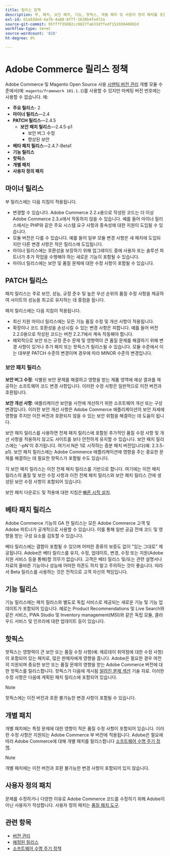 ```yaml
---
title: 릴리스 정책
description: 부, 패치, 보안 패치, 기능, 핫픽스, 개별 패치 및 사용자 정의 패치를 포함한 다양한 유형의 Adobe Commerce 릴리스에 대해 알아봅니다.
exl-id: 61a83de6-6a7b-4a88-8fff-1638b4fe472a
source-git-commit: 95ffff39d82cc9027fa633dffedf15193040802d
workflow-type: tm+mt
source-wordcount: '818'
ht-degree: 0%

---
```


# Adobe Commerce 릴리스 정책

Adobe Commerce 및 Magento Open Source 사용 [시맨틱 버전 관리](https://semver.org/) 개별 모듈 수준에서(예: `magento/framework 101.1.1`)를 사용할 수 있지만 마케팅 버전 번호에는 사용할 수 없습니다. 예:

- **주요 릴리스**- 2
- **마이너 릴리스**—2.4
- **PATCH 릴리스**—2.4.5
   - **보안 패치 릴리스**—2.4.5-p1
      - 보안 버그 수정
      - 향상된 보안
- **베타 패치 릴리스**—2.4.7-Beta1
- **기능 릴리스**
- **핫픽스**
- **개별 패치**
- **사용자 정의 패치**

## 마이너 릴리스

부 릴리스에는 다음 지침이 적용됩니다.

- 변경할 수 있습니다. Adobe Commerce 2.2.x용으로 작성된 코드는 더 이상 Adobe Commerce 2.3.x에서 작동하지 않을 수 있습니다. 예를 들어 마이너 릴리스에서는 PHP와 같은 주요 시스템 요구 사항과 종속성에 대한 지원이 도입될 수 있습니다.
- 모듈 버전은 다를 수 있습니다. 예를 들어 일부 모듈 변경 사항은 새 패치에 도입되지만 다른 변경 사항은 작은 릴리스에 도입됩니다.
- 마이너 릴리스에는 호환성을 보장하기 위해 업그레이드 중에 사용자 또는 솔루션 파트너가 추가 작업을 수행해야 하는 새로운 기능이 포함될 수 있습니다.
- 마이너 릴리스에는 보안 및 품질 문제에 대한 수정 사항이 포함될 수 있습니다.

## PATCH 릴리스

패치 릴리스는 주로 보안, 성능, 규정 준수 및 높은 우선 순위의 품질 수정 사항을 제공하여 사이트의 성능을 최고로 유지하는 데 중점을 둡니다.

패치 릴리스에는 다음 지침이 적용됩니다.

- 최신 지원 마이너 릴리스에는 모든 기능 품질 수정 및 개선 사항이 적용됩니다.
- 확장이나 코드 호환성을 손상시킬 수 있는 변경 사항은 피합니다. 예를 들어 버전 2.2.0용으로 작성된 코드는 버전 2.2.7에서 계속 작동해야 합니다.
- 예외적으로 보안 또는 규정 준수 문제 및 영향력이 큰 품질 문제를 해결하기 위해 변경 사항이 있거나 추가 패치 또는 핫픽스가 릴리스될 수 있습니다. 모듈 수준에서 이는 대부분 PATCH 수준의 변경이며 경우에 따라 MINOR 수준의 변경입니다.

### 보안 패치 릴리스

**보안 버그 수정**: 식별된 보안 문제를 해결하고 영향을 받는 제품 영역에 예상 결과를 제공하는 소프트웨어 코드 변경 사항입니다. 이러한 수정 사항은 일반적으로 이전 버전과 호환됩니다.

**보안 개선 사항**: 애플리케이션 보안을 사전에 개선하기 위한 소프트웨어 개선 또는 구성 변경입니다. 이러한 보안 개선 사항은 Adobe Commerce 애플리케이션의 보안 자세에 영향을 주지만 이전 버전과 호환되지 않을 수 있는 보안 위험을 해결하는 데 도움이 됩니다.

보안 패치 릴리스를 사용하면 전체 패치 릴리스에 포함된 추가적인 품질 수정 사항 및 개선 사항을 적용하지 않고도 사이트를 보다 안전하게 유지할 수 있습니다. 보안 패치 릴리스에는 &#39;-pN&#39;이 추가됩니다. 여기서 N은 1로 시작하는 증분 패치 버전입니다(예: 2.3.5-p1). 보안 패치 릴리스에는 Adobe Commerce 애플리케이션에 영향을 주는 중요한 문제를 해결하는 데 필요한 핫픽스가 포함될 수도 있습니다.

각 보안 패치 릴리스는 이전 전체 패치 릴리스를 기반으로 합니다. 여기에는 이전 패치 릴리스의 품질 및 보안 수정 사항과 이전 전체 패치 릴리스와 보안 패치 릴리스 간에 생성된 보안 수정 사항이 포함되어 있습니다.

보안 패치 다운로드 및 적용에 대한 지침은 [빠른 시작 설치](../installation/composer.md#example---security-patch).

## 베타 패치 릴리스

Adobe Commerce 기능의 GA 전 릴리스는 모든 Adobe Commerce 고객 및 Adobe 파트너가 공개적으로 사용할 수 있습니다. 이를 통해 일반 공급 전에 코드 및 영향을 받는 구성 요소를 검토할 수 있습니다.

베타 릴리스에는 결함이 포함될 수 있으며 어떠한 종류의 보증도 없이 &quot;있는 그대로&quot; 제공됩니다. Adobe은 베타 릴리스를 유지, 수정, 업데이트, 변경, 수정 또는 지원(Adobe 지원 서비스 등을 통해)할 의무가 없습니다. 고객은 베타 릴리스 및/또는 관련 설명서나 자료의 올바른 기능이나 성능에 어떠한 의존도 하지 말고 주의하는 것이 좋습니다. 따라서 Beta 릴리스를 사용하는 것은 전적으로 고객 자신의 책임입니다.

## 기능 릴리스

기능 릴리스에는 패치 릴리스와 별도로 독립 서비스로 제공되는 새로운 기능 및 기능 업데이트가 포함되어 있습니다. 예로는 Product Recommendations 및 Live Search와 같은 서비스, PWA Studio 및 Inventory management(MSI)와 같은 독립 모듈, 클라우드 서비스 및 인프라에 대한 업데이트 등이 있습니다.

## 핫픽스

핫픽스는 영향력이 큰 보안 또는 품질 수정 사항(예: 제로데이 취약점에 대한 수정 사항)이 포함되어 있는 패치로, 많은 판매자에게 영향을 줍니다. Adobe은 필요한 경우 여전히 지원되며 중요한 보안 또는 품질 문제의 영향을 받는 Adobe Commerce 버전에 대한 핫픽스를 릴리스합니다. 핫픽스가 다음에 게시됨 [알려진 문제 섹션](https://support.magento.com/hc/en-us/sections/360003869892-Known-issues-patches-attached-) 기술 자료. 이러한 수정 사항은 다음에 계획된 패치 릴리스에 포함되어 있습니다.

>[!NOTE]
>
>핫픽스에는 이전 버전과 호환 불가능한 변경 사항이 포함될 수 있습니다.

## 개별 패치

개별 패치에는 특정 문제에 대한 영향이 적은 품질 수정 사항이 포함되어 있습니다. 이러한 수정 사항은 지원되는 Adobe Commerce 부 버전에 적용됩니다. Adobe은 필요에 따라 Adobe Commerce에 대해 개별 패치를 릴리스합니다 [소프트웨어 수명 주기 정책](https://www.adobe.com/content/dam/cc/en/legal/terms/enterprise/pdfs/Adobe-Commerce-Software-Lifecycle-Policy.pdf).

>[!NOTE]
>
>개별 패치에는 이전 버전과 호환 불가능한 변경 사항이 포함되어 있지 않습니다.

## 사용자 정의 패치

문제를 수정하거나 다양한 이유로 Adobe Commerce 코드를 수정하기 위해 Adobe이 아닌 사용자가 작성합니다. 사용자 정의 패치는 [품질 패치 도구](https://experienceleague.adobe.com/docs/commerce-operations/tools/quality-patches-tool/usage.html).

## 관련 항목

- [버전 관리](https://developer.adobe.com/commerce/php/development/versioning/)
- [예정된 릴리스](schedule.md)
- [소프트웨어 수명 주기 정책](https://www.adobe.com/content/dam/cc/en/legal/terms/enterprise/pdfs/Adobe-Commerce-Software-Lifecycle-Policy.pdf)
